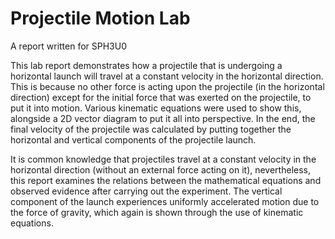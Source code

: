# Projectile Motion Lab

A report written for SPH3U0

This lab report demonstrates how a projectile that is undergoing a horizontal launch will travel at a constant velocity in the horizontal direction. This is because no other force is acting upon the projectile (in the horizontal direction) except for the initial force that was exerted on the projectile, to put it into motion. Various kinematic equations were used to show this, alongside a 2D vector diagram to put it all into perspective. In the end, the final velocity of the projectile was calculated by putting together the horizontal and vertical components of the projectile launch.

It is common knowledge that projectiles travel at a constant velocity in the horizontal direction (without an external force acting on it), nevertheless, this report examines the relations between the mathematical equations and observed evidence after carrying out the experiment. The vertical component of the launch experiences uniformly accelerated motion due to the force of gravity, which again is shown through the use of kinematic equations.
